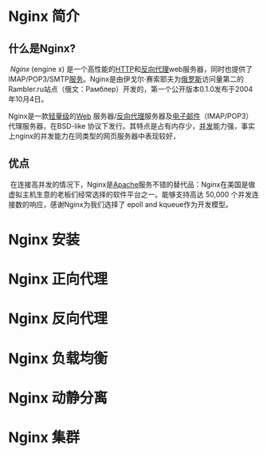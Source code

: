 # Nginx 简介

## 什么是Nginx?

​		*Nginx* (engine x) 是一个高性能的[HTTP](https://baike.baidu.com/item/HTTP)和[反向代理](https://baike.baidu.com/item/反向代理/7793488)web服务器，同时也提供了IMAP/POP3/SMTP[服务](https://baike.baidu.com/item/服务/100571)。Nginx是由伊戈尔·赛索耶夫为[俄罗斯](https://baike.baidu.com/item/俄罗斯/125568)访问量第二的Rambler.ru站点（俄文：Рамблер）开发的，第一个公开版本0.1.0发布于2004年10月4日。		

Nginx是一款[轻量级](https://baike.baidu.com/item/轻量级/10002835)的[Web](https://baike.baidu.com/item/Web/150564) 服务器/[反向代理](https://baike.baidu.com/item/反向代理/7793488)服务器及[电子邮件](https://baike.baidu.com/item/电子邮件/111106)（IMAP/POP3）代理服务器，在BSD-like 协议下发行。其特点是占有内存少，[并发](https://baike.baidu.com/item/并发/11024806)能力强，事实上nginx的并发能力在同类型的网页服务器中表现较好，

## 优点

​		在连接高并发的情况下，Nginx是[Apache](https://baike.baidu.com/item/Apache/6265)服务不错的替代品：Nginx在美国是做虚拟主机生意的老板们经常选择的软件平台之一。能够支持高达 50,000 个并发连接数的响应，感谢Nginx为我们选择了 epoll and kqueue作为开发模型。



# Nginx 安装

# Nginx 正向代理

# Nginx 反向代理

# Nginx 负载均衡

# Nginx 动静分离

# Nginx 集群

